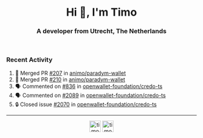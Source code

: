 <h1 align="center">Hi 👋, I'm Timo</h1>
<h3 align="center">A developer from Utrecht, The Netherlands</h3>
<br/>
<!-- https://github.com/rahuldkjain/github-profile-readme-generator --!>

<!--  <p align="left"><img src="https://github-readme-stats.vercel.app/api?username=timoglastra&show_icons=true&count_private=true&" alt="timoglastra" /></p> --!>

<!--
Github language stats
<p align="left"><img src="https://github-readme-stats.vercel.app/api/top-langs/?username=timoglastra&layout=compact" alt="timoglastra" /><p>
-->

<!-- Codestats language stats -->
<!-- <p align="left"><img src="https://codestats-readme.vercel.app/api/top-langs/?username=timoglastra&layout=compact&language_count=12" alt="timoglastra" /><p>    --!>
  
<h3>Recent Activity</h3>

<!--START_SECTION:activity-->
1. 🎉 Merged PR [#207](https://github.com/animo/paradym-wallet/pull/207) in [animo/paradym-wallet](https://github.com/animo/paradym-wallet)
2. 🎉 Merged PR [#210](https://github.com/animo/paradym-wallet/pull/210) in [animo/paradym-wallet](https://github.com/animo/paradym-wallet)
3. 🗣 Commented on [#836](https://github.com/openwallet-foundation/credo-ts/issues/836#issuecomment-2480616829) in [openwallet-foundation/credo-ts](https://github.com/openwallet-foundation/credo-ts)
4. 🗣 Commented on [#2089](https://github.com/openwallet-foundation/credo-ts/issues/2089#issuecomment-2476201739) in [openwallet-foundation/credo-ts](https://github.com/openwallet-foundation/credo-ts)
5. 🔒 Closed issue [#2070](https://github.com/openwallet-foundation/credo-ts/issues/2070) in [openwallet-foundation/credo-ts](https://github.com/openwallet-foundation/credo-ts)
<!--END_SECTION:activity-->

---

<p align="center">
<a href="https://twitter.com/timoglastra" target="blank"><img align="center" src="https://cdn.jsdelivr.net/npm/simple-icons@3.0.1/icons/twitter.svg" alt="timoglastra" height="30" width="30" /></a>
<a href="https://linkedin.com/in/timoglastra" target="blank"><img align="center" src="https://cdn.jsdelivr.net/npm/simple-icons@3.0.1/icons/linkedin.svg" alt="timoglastra" height="30" width="30" /></a>
</p>



